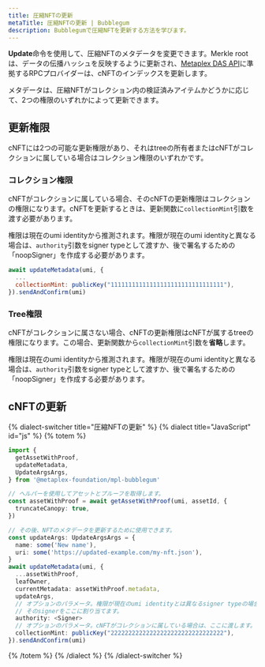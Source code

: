 ```yaml
---
title: 圧縮NFTの更新
metaTitle: 圧縮NFTの更新 | Bubblegum
description: Bubblegumで圧縮NFTを更新する方法を学びます。
---
```


**Update**命令を使用して、圧縮NFTのメタデータを変更できます。Merkle rootは、データの伝播ハッシュを反映するように更新され、[Metaplex DAS API](https://github.com/metaplex-foundation/digital-asset-standard-api)に準拠するRPCプロバイダーは、cNFTのインデックスを更新します。

メタデータは、圧縮NFTがコレクション内の検証済みアイテムかどうかに応じて、2つの権限のいずれかによって更新できます。

## 更新権限

cNFTには2つの可能な更新権限があり、それはtreeの所有者またはcNFTがコレクションに属している場合はコレクション権限のいずれかです。

### コレクション権限

cNFTがコレクションに属している場合、そのcNFTの更新権限はコレクションの権限になります。cNFTを更新するときは、更新関数に`collectionMint`引数を渡す必要があります。

権限は現在のumi identityから推測されます。権限が現在のumi identityと異なる場合は、`authority`引数をsigner typeとして渡すか、後で署名するための「noopSigner」を作成する必要があります。

```js
await updateMetadata(umi, {
  ...
  collectionMint: publicKey("11111111111111111111111111111111"),
}).sendAndConfirm(umi)
```

### Tree権限

cNFTがコレクションに属さない場合、cNFTの更新権限はcNFTが属するtreeの権限になります。この場合、更新関数から`collectionMint`引数を**省略**します。

権限は現在のumi identityから推測されます。権限が現在のumi identityと異なる場合は、`authority`引数をsigner typeとして渡すか、後で署名するための「noopSigner」を作成する必要があります。

## cNFTの更新

{% dialect-switcher title="圧縮NFTの更新" %}
{% dialect title="JavaScript" id="js" %}
{% totem %}

```ts
import {
  getAssetWithProof,
  updateMetadata,
  UpdateArgsArgs,
} from '@metaplex-foundation/mpl-bubblegum'

// ヘルパーを使用してアセットとプルーフを取得します。
const assetWithProof = await getAssetWithProof(umi, assetId, {
  truncateCanopy: true,
})

// その後、NFTのメタデータを更新するために使用できます。
const updateArgs: UpdateArgsArgs = {
  name: some('New name'),
  uri: some('https://updated-example.com/my-nft.json'),
}
await updateMetadata(umi, {
  ...assetWithProof,
  leafOwner,
  currentMetadata: assetWithProof.metadata,
  updateArgs,
  // オプションのパラメータ。権限が現在のumi identityとは異なるsigner typeの場合、
  // そのsignerをここに割り当てます。
  authority: <Signer>
  // オプションのパラメータ。cNFTがコレクションに属している場合は、ここに渡します。
  collectionMint: publicKey("22222222222222222222222222222222"),
}).sendAndConfirm(umi)
```

{% /totem %}
{% /dialect %}
{% /dialect-switcher %}